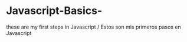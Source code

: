 # Javascript-Basics-
these are my first steps in Javascript / Estos son mis primeros pasos en Javascript
